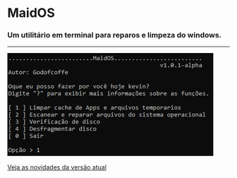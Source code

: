 # MaidOS
### Um utilitário em terminal para reparos e limpeza do windows.
***
![screenshot](/.exemplo/TEMPLATE.PNG)


[Veja as novidades da versão atual](https://github.com/Godofcoffe/MaidOS/releases/tag/v1.0.1-alpha)

